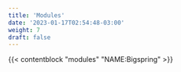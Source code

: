```yaml
---
title: 'Modules'
date: '2023-01-17T02:54:48-03:00'
weight: 7
draft: false
---
```


{{< contentblock "modules" "NAME:Bigspring"  >}}
